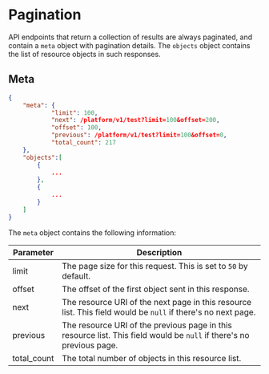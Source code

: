 # Pagination

API endpoints that return a collection of results are always paginated, and contain a `meta` object with pagination details. The `objects` object contains the list of
resource objects in such responses.

## Meta

```json
{
    "meta": {
            "limit": 100,
            "next": /platform/v1/test?limit=100&offset=200,
            "offset": 100,
            "previous": /platform/v1/test?limit=100&offset=0,
            "total_count": 217
    },
    "objects":[
        {
            ...
        },
        {
            ...
        }
    ]
}
```

The `meta` object contains the following information:

Parameter | Description
---------- | -------
limit | The page size for this request. This is set to `50` by default.
offset | The offset of the first object sent in this response.
next | The resource URI of the next page in this resource list. This field would be `null` if there's no next page.
previous | The resource URI of the previous page in this resource list. This field would be `null` if there's no previous page.
total_count | The total number of objects in this resource list.